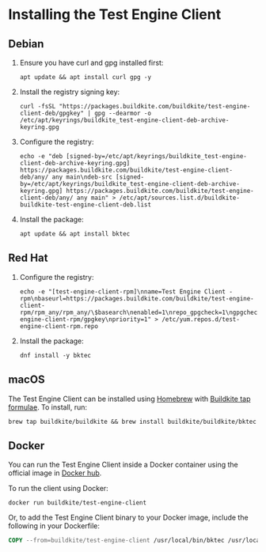 # Installing the Test Engine Client


## Debian

1. Ensure you have curl and gpg installed first:

    ```shell
    apt update && apt install curl gpg -y
    ```

1. Install the registry signing key:

    ```shell
    curl -fsSL "https://packages.buildkite.com/buildkite/test-engine-client-deb/gpgkey" | gpg --dearmor -o /etc/apt/keyrings/buildkite_test-engine-client-deb-archive-keyring.gpg
    ```

1. Configure the registry:

    ```shell
    echo -e "deb [signed-by=/etc/apt/keyrings/buildkite_test-engine-client-deb-archive-keyring.gpg] https://packages.buildkite.com/buildkite/test-engine-client-deb/any/ any main\ndeb-src [signed-by=/etc/apt/keyrings/buildkite_test-engine-client-deb-archive-keyring.gpg] https://packages.buildkite.com/buildkite/test-engine-client-deb/any/ any main" > /etc/apt/sources.list.d/buildkite-buildkite-test-engine-client-deb.list
    ```

1. Install the package:

    ```shell
    apt update && apt install bktec
    ```

## Red Hat

1. Configure the registry:

    ```shell
    echo -e "[test-engine-client-rpm]\nname=Test Engine Client - rpm\nbaseurl=https://packages.buildkite.com/buildkite/test-engine-client-rpm/rpm_any/rpm_any/\$basearch\nenabled=1\nrepo_gpgcheck=1\ngpgcheck=0\ngpgkey=https://packages.buildkite.com/buildkite/test-engine-client-rpm/gpgkey\npriority=1" > /etc/yum.repos.d/test-engine-client-rpm.repo
    ```

2. Install the package:

    ```shell
    dnf install -y bktec
    ```

## macOS

The Test Engine Client can be installed using [Homebrew](https://brew.sh) with [Buildkite tap formulae](https://github.com/buildkite/homebrew-buildkite). To install, run:

```shell
brew tap buildkite/buildkite && brew install buildkite/buildkite/bktec
```

## Docker

You can run the Test Engine Client inside a Docker container using the official image in [Docker hub](https://hub.docker.com/r/buildkite/test-engine-client/tags).

To run the client using Docker:

```shell
docker run buildkite/test-engine-client
```

Or, to add the Test Engine Client binary to your Docker image, include the following in your Dockerfile:

```dockerfile
COPY --from=buildkite/test-engine-client /usr/local/bin/bktec /usr/local/bin/bktec
```
